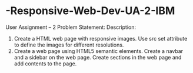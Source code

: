 # -Responsive-Web-Dev-UA-2-IBM

User Assignment – 2
Problem Statement:
Description:
1. Create a HTML web page with responsive images. Use src set attribute to define the
images for different resolutions.
2. Create a web page using HTML5 semantic elements. Create a navbar and a sidebar on
the web page. Create sections in the web page and add contents to the page.
